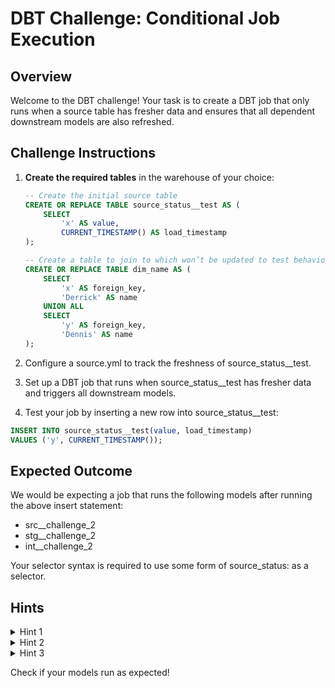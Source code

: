 # DBT Challenge: Conditional Job Execution

## Overview

Welcome to the DBT challenge! Your task is to create a DBT job that only runs when a source table has fresher data and ensures that all dependent downstream models are also refreshed.

## Challenge Instructions

1. **Create the required tables** in the warehouse of your choice:

   ```sql
   -- Create the initial source table
   CREATE OR REPLACE TABLE source_status__test AS (
       SELECT
           'x' AS value,
           CURRENT_TIMESTAMP() AS load_timestamp
   );

   -- Create a table to join to which won’t be updated to test behaviour
   CREATE OR REPLACE TABLE dim_name AS (
       SELECT
           'x' AS foreign_key,
           'Derrick' AS name
       UNION ALL
       SELECT
           'y' AS foreign_key,
           'Dennis' AS name
   );

2. Configure a source.yml to track the freshness of source_status__test.

3. Set up a DBT job that runs when source_status__test has fresher data and triggers all downstream models.

4. Test your job by inserting a new row into source_status__test:

  ```sql
  INSERT INTO source_status__test(value, load_timestamp)
  VALUES ('y', CURRENT_TIMESTAMP());
```
## Expected Outcome

We would be expecting a job that runs the following models after running the above insert statement:
   - src__challenge_2
   - stg__challenge_2
   - int__challenge_2

Your selector syntax is required to use some form of source_status: as a selector.

## Hints

<details>
  <summary>Hint 1</summary>

  <br>  

  **Freshness Block**  

  <br>  

  To make your DBT job dependent on source freshness, you need to define a `freshness` block in `source.yml`.

  <br>  

</details>

<details>
  <summary>Hint 2</summary>

  <br>  

  **Multiple Jobs**  

  <br>  

  You might need more than one job – one for the initial build and another to check the environment state before running transformations.

  <br>  

</details>

<details>
  <summary>Hint 3</summary>

  <br>  

  **Using Defer State**  

  <br>  

  When setting up the job configuration, you can use `defer` to reference previous runs and avoid unnecessary recomputation.
   ![image](https://github.com/user-attachments/assets/c463b83f-7aaf-4985-a7b1-38016bf61a85)
   Where Challenge 2 is the production environment for the dbt Project
   
  <br>  

</details>


Check if your models run as expected!
